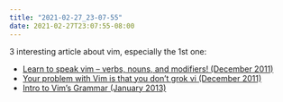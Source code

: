 ```yaml
---
title: "2021-02-27_23-07-55"
date: 2021-02-27T23:07:55-08:00
---
```


3 interesting article about vim, especially the 1st one:
- [Learn to speak vim – verbs, nouns, and modifiers! (December 2011)](http://yanpritzker.com/2011/12/16/learn-to-speak-vim-verbs-nouns-and-modifiers/)
- [Your problem with Vim is that you don’t grok vi (December 2011)](http://stackoverflow.com/questions/1218390/what-is-your-most-productive-shortcut-with-vim/1220118#1220118)
- [Intro to Vim’s Grammar (January 2013)](http://takac.github.io/2013/01/30/vim-grammar/)
